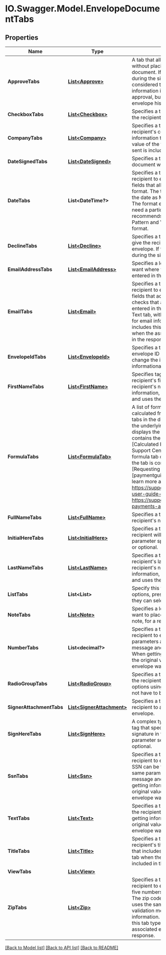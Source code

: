 # IO.Swagger.Model.EnvelopeDocumentTabs
## Properties

Name | Type | Description | Notes
------------ | ------------- | ------------- | -------------
**ApproveTabs** | [**List&lt;Approve&gt;**](Approve.md) | A tab that allows the recipient to approve documents without placing a signature or initials on the document. If the recipient clicks the Approve tab during the signing process, the recipient is considered to have signed the document. No information is shown on the document for the approval, but it is recorded as a signature in the envelope history.  | [optional] 
**CheckboxTabs** | [**List&lt;Checkbox&gt;**](Checkbox.md) | Specifies a tag on the document in a location where the recipient can select an option. | [optional] 
**CompanyTabs** | [**List&lt;Company&gt;**](Company.md) | Specifies a tag on the document where you want the recipient&#39;s company name to appear.  When getting information that includes this tab type, the original value of the tab when the associated envelope was sent is included in the response. | [optional] 
**DateSignedTabs** | [**List&lt;DateSigned&gt;**](DateSigned.md) | Specifies a tab on the document where the date the document was signed will automatically appear. | [optional] 
**DateTabs** | **List&lt;DateTime?&gt;** | Specifies a tab on the document where you want the recipient to enter a date. Date tabs are single-line fields that allow date information to be entered in any format. The tooltip for this tab recommends entering the date as MM/DD/YYYY, but this is not enforced. The format entered by the signer is retained.   If you need a particular date format enforced, DocuSign recommends using a Text tab with a Validation Pattern and Validation Message to enforce the format. | [optional] 
**DeclineTabs** | [**List&lt;Decline&gt;**](Decline.md) | Specifies a tag on the document where you want to give the recipient the option of declining an envelope. If the recipient clicks the Decline tag during the signing process, the envelope is voided. | [optional] 
**EmailAddressTabs** | [**List&lt;EmailAddress&gt;**](EmailAddress.md) | Specifies a location on the document where you want where you want the recipient&#39;s email, as entered in the recipient information, to display. | [optional] 
**EmailTabs** | [**List&lt;Email&gt;**](Email.md) | Specifies a tag on the document where you want the recipient to enter an email. Email tags are single-line fields that accept any characters. The system checks that a valid email format (i.e. xxx@yyy.zzz) is entered in the tag. It uses the same parameters as a Text tab, with the validation message and pattern set for email information.  When getting information that includes this tab type, the original value of the tab when the associated envelope was sent is included in the response. | [optional] 
**EnvelopeIdTabs** | [**List&lt;EnvelopeId&gt;**](EnvelopeId.md) | Specifies a tag on the document where you want the envelope ID for to appear. Recipients cannot enter or change the information in this tab, it is for informational purposes only. | [optional] 
**FirstNameTabs** | [**List&lt;FirstName&gt;**](FirstName.md) | Specifies tag on a document where you want the recipient&#39;s first name to appear. This tag takes the recipient&#39;s name, as entered in the recipient information, splits it into sections based on spaces and uses the first section as the first name. | [optional] 
**FormulaTabs** | [**List&lt;FormulaTab&gt;**](FormulaTab.md) | A list of formula tabs.  The value of a formula tab is calculated from the values of other number or date tabs in the document. When the recipient completes the underlying fields, the formula tab calculates and displays the result.  The &#x60;formula&#x60; property of the tab contains the references to the underlying tabs. See [Calculated Fields][calculatedfields] in the DocuSign Support Center to learn more about formulas.  If a formula tab contains a &#x60;paymentDetails&#x60; property, the tab is considered a payment item. See [Requesting Payments Along with Signatures][paymentguide] in the DocuSign Support Center to learn more about payments.  [calculatedfields]: https://support.docusign.com/en/guides/ndse-user-guide-calculated-fields [paymentguide]:     https://support.docusign.com/en/guides/requesting-payments-along-with-signatures  | [optional] 
**FullNameTabs** | [**List&lt;FullName&gt;**](FullName.md) | Specifies a tag on the document where you want the recipient&#39;s name to appear. | [optional] 
**InitialHereTabs** | [**List&lt;InitialHere&gt;**](InitialHere.md) | Specifies a tag location in the document at which a recipient will place their initials. The &#x60;optional&#x60; parameter specifies whether the initials are required or optional. | [optional] 
**LastNameTabs** | [**List&lt;LastName&gt;**](LastName.md) | Specifies a tag on a document where you want the recipient&#39;s last name to appear. This tag takes the recipient&#39;s name, as entered in the recipient information, splits it into sections based on spaces and uses the last section as the last name. | [optional] 
**ListTabs** | **List&lt;List&gt;** | Specify this tag to give your recipient a list of options, presented as a drop-down list, from which they can select. | [optional] 
**NoteTabs** | [**List&lt;Note&gt;**](Note.md) | Specifies a location on the document where you want to place additional information, in the form of a note, for a recipient. | [optional] 
**NumberTabs** | **List&lt;decimal?&gt;** | Specifies a tag on the document where you want the recipient to enter a number. It uses the same parameters as a Text tab, with the validation message and pattern set for number information.  When getting information that includes this tab type, the original value of the tab when the associated envelope was sent is included in the response.  | [optional] 
**RadioGroupTabs** | [**List&lt;RadioGroup&gt;**](RadioGroup.md) | Specifies a tag on the document in a location where the recipient can select one option from a group of options using a radio button. The radio buttons do not have to be on the same page in a document. | [optional] 
**SignerAttachmentTabs** | [**List&lt;SignerAttachment&gt;**](SignerAttachment.md) | Specifies a tag on the document when you want the recipient to add supporting documents to an envelope. | [optional] 
**SignHereTabs** | [**List&lt;SignHere&gt;**](SignHere.md) | A complex type the contains information about the tag that specifies where the recipient places their signature in the document. The \&quot;optional\&quot; parameter sets if the signature is required or optional.  | [optional] 
**SsnTabs** | [**List&lt;Ssn&gt;**](Ssn.md) | Specifies a tag on the document where you want the recipient to enter a Social Security Number (SSN). A SSN can be typed with or without dashes. It uses the same parameters as a Text tab, with the validation message and pattern set for SSN information.  When getting information that includes this tab type, the original value of the tab when the associated envelope was sent is included in the response. | [optional] 
**TextTabs** | [**List&lt;Text&gt;**](Text.md) | Specifies a that that is an adaptable field that allows the recipient to enter different text information.  When getting information that includes this tab type, the original value of the tab when the associated envelope was sent is included in the response. | [optional] 
**TitleTabs** | [**List&lt;Title&gt;**](Title.md) | Specifies a tag on the document where you want the recipient&#39;s title to appear.  When getting information that includes this tab type, the original value of the tab when the associated envelope was sent is included in the response. | [optional] 
**ViewTabs** | [**List&lt;View&gt;**](View.md) |  | [optional] 
**ZipTabs** | [**List&lt;Zip&gt;**](Zip.md) | Specifies a tag on the document where you want the recipient to enter a ZIP code. The ZIP code can be a five numbers or the ZIP+4 format with nine numbers. The zip code can be typed with or without dashes. It uses the same parameters as a Text tab, with the validation message and pattern set for ZIP code information.  When getting information that includes this tab type, the original value of the tab when the associated envelope was sent is included in the response. | [optional] 

[[Back to Model list]](../README.md#documentation-for-models) [[Back to API list]](../README.md#documentation-for-api-endpoints) [[Back to README]](../README.md)

